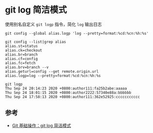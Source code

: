 # git log 简洁模式

使用别名自定义 `git logp` 指令，简化 `log` 输出日志

```
git config --global alias.logp 'log --pretty=format:%cd:%cn:%h:%s'
```

```
git config --list|grep alias
alias.st=status
alias.ck=checkout
alias.br=branch
alias.cf=config
alias.fc=fetch
alias.brv=branch --v
alias.geturl=config --get remote.origin.url
alias.logp=log --pretty=format:%cd:%cn:%h:%s
```

```
git logp
Thu Sep 24 20:14:23 2020 +0800:author111:fa25b2abe:aaaaa
Thu Sep 24 18:01:15 2020 +0800:author2222:57340e88a:bbbbbb
Thu Sep 24 17:58:13 2020 +0800:author111:362e52925:ccccccccccc 
```

## 参考

- [Git 基础操作：git log 简洁模式](https://blog.csdn.net/hl_java/article/details/108782904)
